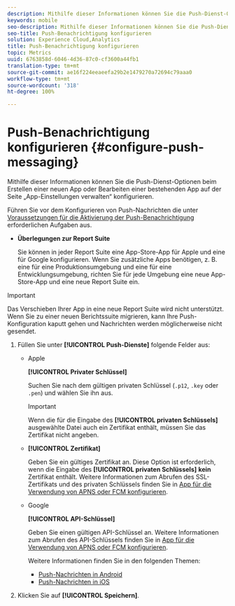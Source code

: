 ```yaml
---
description: Mithilfe dieser Informationen können Sie die Push-Dienst-Optionen beim Erstellen einer neuen App oder Bearbeiten einer bestehenden App auf der Seite „App-Einstellungen verwalten“ konfigurieren.
keywords: mobile
seo-description: Mithilfe dieser Informationen können Sie die Push-Dienst-Optionen beim Erstellen einer neuen App oder Bearbeiten einer bestehenden App auf der Seite „App-Einstellungen verwalten“ konfigurieren.
seo-title: Push-Benachrichtigung konfigurieren
solution: Experience Cloud,Analytics
title: Push-Benachrichtigung konfigurieren
topic: Metrics
uuid: 6763858d-6046-4d36-87c0-cf3600a44fb1
translation-type: tm+mt
source-git-commit: ae16f224eeaeefa29b2e1479270a72694c79aaa0
workflow-type: tm+mt
source-wordcount: '318'
ht-degree: 100%

---
```



# Push-Benachrichtigung konfigurieren {#configure-push-messaging}

Mithilfe dieser Informationen können Sie die Push-Dienst-Optionen beim Erstellen einer neuen App oder Bearbeiten einer bestehenden App auf der Seite „App-Einstellungen verwalten“ konfigurieren.

Führen Sie vor dem Konfigurieren von Push-Nachrichten die unter [Voraussetzungen für die Aktivierung der Push-Benachrichtigung](/help/using/c-manage-app-settings/c-mob-confg-app/configure-push-messaging/prerequisites-push-messaging.md) erforderlichen Aufgaben aus.

* **Überlegungen zur Report Suite**

   Sie können in jeder Report Suite eine App-Store-App für Apple und eine für Google konfigurieren. Wenn Sie zusätzliche Apps benötigen, z. B. eine für eine Produktionsumgebung und eine für eine Entwicklungsumgebung, richten Sie für jede Umgebung eine neue App-Store-App und eine neue Report Suite ein.

>[!IMPORTANT]
>
>Das Verschieben Ihrer App in eine neue Report Suite wird nicht unterstützt. Wenn Sie zu einer neuen Berichtssuite migrieren, kann Ihre Push-Konfiguration kaputt gehen und Nachrichten werden möglicherweise nicht gesendet.

1. Füllen Sie unter **[!UICONTROL Push-Dienste]** folgende Felder aus:

   * Apple

      **[!UICONTROL Privater Schlüssel]**

      Suchen Sie nach dem gültigen privaten Schlüssel (`.p12`, `.key` oder `.pen`) und wählen Sie ihn aus.

      >[!IMPORTANT]
      >Wenn die für die Eingabe des **[!UICONTROL privaten Schlüssels]** ausgewählte Datei auch ein Zertifikat enthält, müssen Sie das Zertifikat nicht angeben.

   * **[!UICONTROL Zertifikat]**

      Geben Sie ein gültiges Zertifikat an. Diese Option ist erforderlich, wenn die Eingabe des **[!UICONTROL privaten Schlüssels]** **kein** Zertifikat enthält. Weitere Informationen zum Abrufen des SSL-Zertifikats und des privaten Schlüssels finden Sie in [App für die Verwendung von APNS oder FCM konfigurieren](/help/using/c-manage-app-settings/c-mob-confg-app/configure-push-messaging/configure-app-apns-gcm.md).

   * Google

      **[!UICONTROL API-Schlüssel]**

      Geben Sie einen gültigen API-Schlüssel an. Weitere Informationen zum Abrufen des API-Schlüssels finden Sie in [App für die Verwendung von APNS oder FCM konfigurieren](/help/using/c-manage-app-settings/c-mob-confg-app/configure-push-messaging/configure-app-apns-gcm.md).

      Weitere Informationen finden Sie in den folgenden Themen:

      * [Push-Nachrichten in Android](/help/android/messaging-main/push-messaging/push-messaging.md)
      * [Push-Nachrichten in iOS](/help/ios/messaging-main/push-messaging/push-messaging.md)

1. Klicken Sie auf **[!UICONTROL Speichern]**.
